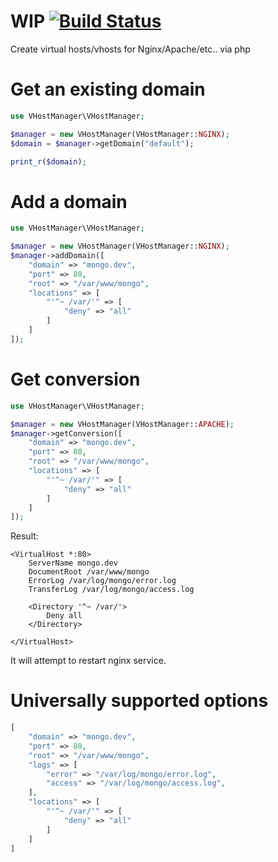 # WIP [![Build Status](https://travis-ci.org/tetreum/vhostmanager.svg?branch=master)](https://travis-ci.org/tetreum/vhostmanager)

Create virtual hosts/vhosts for Nginx/Apache/etc.. via php

# Get an existing domain
```php
use VHostManager\VHostManager;

$manager = new VHostManager(VHostManager::NGINX);
$domain = $manager->getDomain("default");

print_r($domain);
```

# Add a domain
```php
use VHostManager\VHostManager;

$manager = new VHostManager(VHostManager::NGINX);
$manager->addDomain([
	"domain" => "mongo.dev",
	"port" => 80,
	"root" => "/var/www/mongo",
	"locations" => [
		"'^~ /var/'" => [
			"deny" => "all"
		]
	]
]);
```

# Get conversion
```php
use VHostManager\VHostManager;

$manager = new VHostManager(VHostManager::APACHE);
$manager->getConversion([
    "domain" => "mongo.dev",
    "port" => 80,
    "root" => "/var/www/mongo",
    "locations" => [
        "'^~ /var/'" => [
            "deny" => "all"
        ]
    ]
]);
```

Result:
```
<VirtualHost *:80>
    ServerName mongo.dev
    DocumentRoot /var/www/mongo
    ErrorLog /var/log/mongo/error.log
    TransferLog /var/log/mongo/access.log

    <Directory '^~ /var/'>
        Deny all
    </Directory>

</VirtualHost>
```

It will attempt to restart nginx service.

# Universally supported options
```php
[
	"domain" => "mongo.dev",
	"port" => 80,
	"root" => "/var/www/mongo",
	"logs" => [
	    "error" => "/var/log/mongo/error.log",
	    "access" => "/var/log/mongo/access.log",
	],
	"locations" => [
		"'^~ /var/'" => [
			"deny" => "all"
		]
	]
]
```
